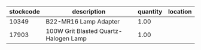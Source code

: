 |stockcode|description|quantity|location|
|---------|-----------|--------|--------|
|10349|B22-MR16 Lamp Adapter|1.00||
|17903|100W Grit Blasted Quartz-Halogen Lamp|1.00||
